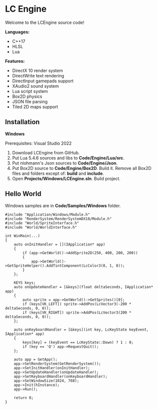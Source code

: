 LC Engine
====================================

Welcome to the LCEngine source code!

**Languages:**
- C++17
- HLSL
- Lua

**Features:**
- DirectX 10 render system
- DirectWrite text rendering
- DirectInput gamepads support
- XAudio2 sound system
- Lua script system
- Box2D physics
- JSON file parsing
- Tiled 2D maps support

**Installation**
----------------
**Windows**

Prerequisites: Visual Studio 2022

1. Download LCEngine from GitHub.
2. Put Lua 5.4.6 sources and libs to **Code/Engine/Lua/src**.
3. Put nlohmann's Json sources to **Code/Engine/Json**.
4. Put Box2D source to **Code/Engine/Box2D**. Build it. Remove all Box2D files and folders except of: **build** and **include**.
5. Open **Projects/Windows/LCEngine.sln**. Build project.

**Hello World**
---------------
Windows samples are in **Code/Samples/Windows** folder.
```
#include "Application/Windows/Module.h"
#include "RenderSystem/RenderSystemDX10/Module.h"
#include "World/SpriteInterface.h"
#include "World/WorldInterface.h"

int WinMain(...)
{
    auto onInitHandler = [](IApplication* app)
    {
        if (app->GetWorld()->AddSprite2D(250, 400, 200, 200))
        {
            app->GetWorld()->GetSpriteHelper().AddTintComponent(LcColor3(0, 1, 0));
        }
    };
  
    KEYS keys;
    auto onUpdateHandler = [&keys](float deltaSeconds, IApplication* app)
    {
        auto sprite = app->GetWorld()->GetSprites()[0];
        if (keys[VK_LEFT]) sprite->AddPos(LcVector3(-200 * deltaSeconds, 0, 0));
        if (keys[VK_RIGHT]) sprite->AddPos(LcVector3(200 * deltaSeconds, 0, 0));
    };
  
    auto onKeyboardHandler = [&keys](int key, LcKeyState keyEvent, IApplication* app)
    {
        keys[key] = (keyEvent == LcKeyState::Down) ? 1 : 0;
        if (key == 'Q') app->RequestQuit();
    };
  
    auto app = GetApp();
    app->SetRenderSystem(GetRenderSystem());
    app->SetInitHandler(onInitHandler);
    app->SetUpdateHandler(onUpdateHandler);
    app->SetKeyboardHandler(onKeyboardHandler);
    app->SetWindowSize(1024, 768);
    app->Init(hInstance);
    app->Run();
  
    return 0;
}
```
